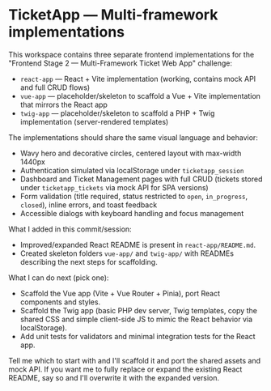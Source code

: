 # TicketApp — Multi-framework implementations

This workspace contains three separate frontend implementations for the "Frontend Stage 2 — Multi-Framework Ticket Web App" challenge:

- `react-app` — React + Vite implementation (working, contains mock API and full CRUD flows)
- `vue-app` — placeholder/skeleton to scaffold a Vue + Vite implementation that mirrors the React app
- `twig-app` — placeholder/skeleton to scaffold a PHP + Twig implementation (server-rendered templates)

The implementations should share the same visual language and behavior:
- Wavy hero and decorative circles, centered layout with max-width 1440px
- Authentication simulated via localStorage under `ticketapp_session`
- Dashboard and Ticket Management pages with full CRUD (tickets stored under `ticketapp_tickets` via mock API for SPA versions)
- Form validation (title required, status restricted to `open`, `in_progress`, `closed`), inline errors, and toast feedback
- Accessible dialogs with keyboard handling and focus management

What I added in this commit/session:
- Improved/expanded React README is present in `react-app/README.md`.
- Created skeleton folders `vue-app/` and `twig-app/` with READMEs describing the next steps for scaffolding.

What I can do next (pick one):
- Scaffold the Vue app (Vite + Vue Router + Pinia), port React components and styles.
- Scaffold the Twig app (basic PHP dev server, Twig templates, copy the shared CSS and simple client-side JS to mimic the React behavior via localStorage).
- Add unit tests for validators and minimal integration tests for the React app.

Tell me which to start with and I'll scaffold it and port the shared assets and mock API. If you want me to fully replace or expand the existing React README, say so and I'll overwrite it with the expanded version.
